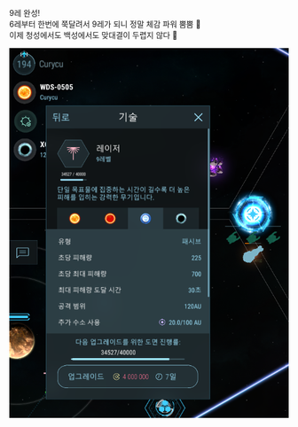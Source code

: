 9레 완성!  
6레부터 한번에 쭉달려서 9레가 되니 정말 체감 파워 뿜뿜 :star_struck:   
이제 청성에서도 백성에서도 맞대결이 두렵지 않다 :muscle:  

![](../assets/20210704_Lv9_Laser.png)  
 